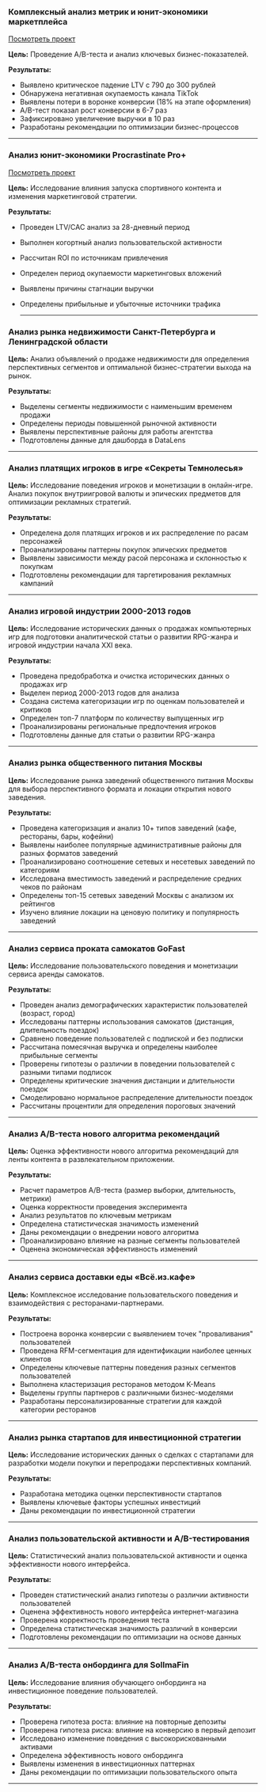 ### Комплексный анализ метрик и юнит-экономики маркетплейса

[Посмотреть проект](https://github.com/yubulatova/practicum_projects/blob/main/final.ipynb)

**Цель:** Проведение A/B-теста и анализ ключевых бизнес-показателей.

**Результаты:**
- Выявлено критическое падение LTV с 790 до 300 рублей
- Обнаружена негативная окупаемость канала TikTok
- Выявлены потери в воронке конверсии (18% на этапе оформления)
- A/B-тест показал рост конверсии в 6-7 раз
- Зафиксировано увеличение выручки в 10 раз
- Разработаны рекомендации по оптимизации бизнес-процессов

---

### Анализ юнит-экономики Procrastinate Pro+

[Посмотреть проект](https://github.com/yubulatova/practicum_projects/blob/main/procrastinate_pro%2B.ipynb)

**Цель:** Исследование влияния запуска спортивного контента и изменения маркетинговой стратегии.

**Результаты:**
- Проведен LTV/CAC анализ за 28-дневный период
- Выполнен когортный анализ пользовательской активности
- Рассчитан ROI по источникам привлечения
- Определен период окупаемости маркетинговых вложений
- Выявлены причины стагнации выручки
- Определены прибыльные и убыточные источники трафика

  ---
  
### Анализ рынка недвижимости Санкт-Петербурга и Ленинградской области

**Цель:** Анализ объявлений о продаже недвижимости для определения перспективных сегментов и оптимальной бизнес-стратегии выхода на рынок.

**Результаты:**
- Выделены сегменты недвижимости с наименьшим временем продажи
- Определены периоды повышенной рыночной активности
- Выявлены перспективные районы для работы агентства
- Подготовлены данные для дашборда в DataLens

---

### Анализ платящих игроков в игре «Секреты Темнолесья»

**Цель:** Исследование поведения игроков и монетизации в онлайн-игре. Анализ покупок внутриигровой валюты и эпических предметов для оптимизации рекламных стратегий.

**Результаты:**
- Определена доля платящих игроков и их распределение по расам персонажей
- Проанализированы паттерны покупок эпических предметов
- Выявлены зависимости между расой персонажа и склонностью к покупкам
- Подготовлены рекомендации для таргетирования рекламных кампаний

---

### Анализ игровой индустрии 2000-2013 годов

**Цель:** Исследование исторических данных о продажах компьютерных игр для подготовки аналитической статьи о развитии RPG-жанра и игровой индустрии начала XXI века.

**Результаты:**
- Проведена предобработка и очистка исторических данных о продажах игр
- Выделен период 2000-2013 годов для анализа
- Создана система категоризации игр по оценкам пользователей и критиков
- Определен топ-7 платформ по количеству выпущенных игр
- Проанализированы региональные предпочтения игроков
- Подготовлены данные для статьи о развитии RPG-жанра

---

### Анализ рынка общественного питания Москвы

**Цель:** Исследование рынка заведений общественного питания Москвы для выбора перспективного формата и локации открытия нового заведения.

**Результаты:**
- Проведена категоризация и анализ 10+ типов заведений (кафе, рестораны, бары, кофейни)
- Выявлены наиболее популярные административные районы для разных форматов заведений
- Проанализировано соотношение сетевых и несетевых заведений по категориям
- Исследована вместимость заведений и распределение средних чеков по районам
- Определены топ-15 сетевых заведений Москвы с анализом их рейтингов
- Изучено влияние локации на ценовую политику и популярность заведений

---

### Анализ сервиса проката самокатов GoFast

**Цель:** Исследование пользовательского поведения и монетизации сервиса аренды самокатов.

**Результаты:**
- Проведен анализ демографических характеристик пользователей (возраст, город)
- Исследованы паттерны использования самокатов (дистанция, длительность поездок)
- Сравнено поведение пользователей с подпиской и без подписки
- Рассчитана помесячная выручка и определены наиболее прибыльные сегменты
- Проверены гипотезы о различии в поведении пользователей с разными типами подписок
- Определены критические значения дистанции и длительности поездок
- Смоделировано нормальное распределение длительности поездок
- Рассчитаны процентили для определения пороговых значений

---

### Анализ A/B-теста нового алгоритма рекомендаций

**Цель:** Оценка эффективности нового алгоритма рекомендаций для ленты контента в развлекательном приложении.

**Результаты:**
- Расчет параметров A/B-теста (размер выборки, длительность, метрики)
- Оценка корректности проведения эксперимента
- Анализ результатов по ключевым метрикам
- Определена статистическая значимость изменений
- Даны рекомендации о внедрении нового алгоритма
- Проанализировано влияние на разные сегменты пользователей
- Оценена экономическая эффективность изменений

---

### Анализ сервиса доставки еды «Всё.из.кафе»

**Цель:** Комплексное исследование пользовательского поведения и взаимодействия с ресторанами-партнерами.

**Результаты:**
- Построена воронка конверсии с выявлением точек "проваливания" пользователей
- Проведена RFM-сегментация для идентификации наиболее ценных клиентов
- Определены ключевые паттерны поведения разных сегментов пользователей
- Выполнена кластеризация ресторанов методом K-Means
- Выделены группы партнеров с различными бизнес-моделями
- Разработаны персонализированные стратегии для каждой категории ресторанов

---

### Анализ рынка стартапов для инвестиционной стратегии

**Цель:** Исследование исторических данных о сделках с стартапами для разработки модели покупки и перепродажи перспективных компаний.

**Результаты:**
- Разработана методика оценки перспективности стартапов
- Выявлены ключевые факторы успешных инвестиций
- Даны рекомендации по инвестиционной стратегии

---

### Анализ пользовательской активности и A/B-тестирования

**Цель:** Статистический анализ пользовательской активности и оценка эффективности нового интерфейса.

**Результаты:**
- Проведен статистический анализ гипотезы о различии активности пользователей
- Оценена эффективность нового интерфейса интернет-магазина
- Проверена корректность проведения теста
- Определена статистическая значимость различий в конверсии
- Подготовлены рекомендации по оптимизации на основе данных

---

### Анализ A/B-теста онбординга для SollmaFin

**Цель:** Исследование влияния обучающего онбординга на инвестиционное поведение пользователей.

**Результаты:**
- Проверена гипотеза роста: влияние на повторные депозиты
- Проверена гипотеза риска: влияние на конверсию в первый депозит
- Исследовано изменение поведения с высокорискованными активами
- Определена эффективность нового онбординга
- Выявлены изменения в инвестиционных паттернах
- Даны рекомендации по оптимизации пользовательского опыта

---
